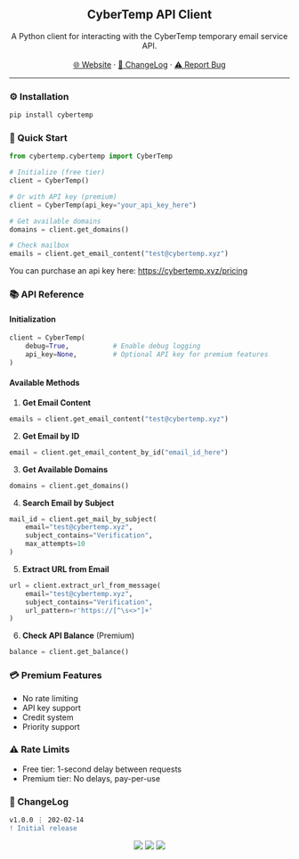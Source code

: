 <div align="center">
  <h2 align="center">CyberTemp API Client</h2>
  <p align="center">
    A Python client for interacting with the CyberTemp temporary email service API.
    <br />
    <br />
    <a href="https://cybertemp.xyz">🌐 Website</a>
    ·
    <a href="#-changelog">📜 ChangeLog</a>
    ·
    <a href="https://github.com/sexfrance/cybertemp-wrapper/issues">⚠️ Report Bug</a>
  </p>
</div>

---

### ⚙️ Installation

```bash
pip install cybertemp
```

### 🚀 Quick Start

```python
from cybertemp.cybertemp import CyberTemp

# Initialize (free tier)
client = CyberTemp()

# Or with API key (premium)
client = CyberTemp(api_key="your_api_key_here")

# Get available domains
domains = client.get_domains()

# Check mailbox
emails = client.get_email_content("test@cybertemp.xyz")
```

You can purchase an api key here: https://cybertemp.xyz/pricing

### 📚 API Reference

#### Initialization
```python
client = CyberTemp(
    debug=True,           # Enable debug logging
    api_key=None,         # Optional API key for premium features
)
```

#### Available Methods

1. **Get Email Content**
```python
emails = client.get_email_content("test@cybertemp.xyz")
```

2. **Get Email by ID**
```python
email = client.get_email_content_by_id("email_id_here")
```

3. **Get Available Domains**
```python
domains = client.get_domains()
```

4. **Search Email by Subject**
```python
mail_id = client.get_mail_by_subject(
    email="test@cybertemp.xyz",
    subject_contains="Verification",
    max_attempts=10
)
```

5. **Extract URL from Email**
```python
url = client.extract_url_from_message(
    email="test@cybertemp.xyz",
    subject_contains="Verification",
    url_pattern=r'https://[^\s<>"]+'
)
```

6. **Check API Balance** (Premium)
```python
balance = client.get_balance()
```

### 💳 Premium Features

- No rate limiting
- API key support
- Credit system
- Priority support

### ⚠️ Rate Limits

- Free tier: 1-second delay between requests
- Premium tier: No delays, pay-per-use

### 📜 ChangeLog

```diff
v1.0.0 ⋮ 202-02-14
! Initial release

```

<p align="center">
  <img src="https://img.shields.io/badge/python-3.7+-blue.svg"/>
  <img src="https://img.shields.io/badge/license-MIT-green.svg"/>
  <img src="https://img.shields.io/badge/version-1.0.0-orange.svg"/>
</p>
